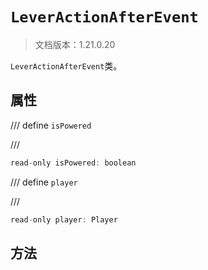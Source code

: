 # `LeverActionAfterEvent`

> 文档版本：1.21.0.20

`LeverActionAfterEvent`类。

## 属性

/// define
`isPowered`


///

```js
read-only isPowered: boolean
```


/// define
`player`


///

```js
read-only player: Player
```


## 方法
